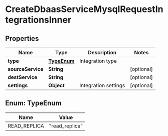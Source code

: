 

# CreateDbaasServiceMysqlRequestIntegrationsInner


## Properties

| Name | Type | Description | Notes |
|------------ | ------------- | ------------- | -------------|
|**type** | [**TypeEnum**](#TypeEnum) | Integration type |  |
|**sourceService** | **String** |  |  [optional] |
|**destService** | **String** |  |  [optional] |
|**settings** | **Object** | Integration settings |  [optional] |



## Enum: TypeEnum

| Name | Value |
|---- | -----|
| READ_REPLICA | &quot;read_replica&quot; |



